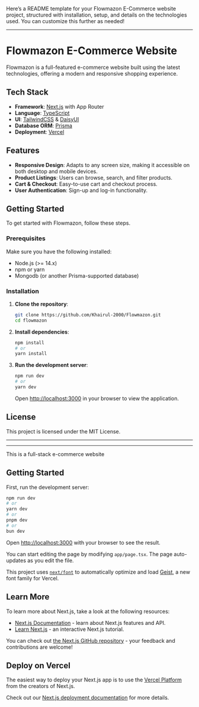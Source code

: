 Here’s a README template for your Flowmazon E-Commerce website project, structured with installation, setup, and details on the technologies used. You can customize this further as needed!

---

# Flowmazon E-Commerce Website

Flowmazon is a full-featured e-commerce website built using the latest technologies, offering a modern and responsive shopping experience.

## Tech Stack

- **Framework**: [Next.js](https://nextjs.org/) with App Router
- **Language**: [TypeScript](https://www.typescriptlang.org/)
- **UI**: [TailwindCSS](https://tailwindcss.com/) & [DaisyUI](https://daisyui.com/)
- **Database ORM**: [Prisma](https://www.prisma.io/)
- **Deployment**: [Vercel](https://vercel.com/)

## Features

- **Responsive Design**: Adapts to any screen size, making it accessible on both desktop and mobile devices.
- **Product Listings**: Users can browse, search, and filter products.
- **Cart & Checkout**: Easy-to-use cart and checkout process.
- **User Authentication**: Sign-up and log-in functionality.

## Getting Started

To get started with Flowmazon, follow these steps.

### Prerequisites

Make sure you have the following installed:

- Node.js (>= 14.x)
- npm or yarn
- Mongodb (or another Prisma-supported database)

### Installation

1. **Clone the repository**:

   ```bash
   git clone https://github.com/Khairul-2000/Flowmazon.git
   cd flowmazon
   ```

2. **Install dependencies**:

   ```bash
   npm install
   # or
   yarn install
   ```

3. **Run the development server**:

   ```bash
   npm run dev
   # or
   yarn dev
   ```

   Open [http://localhost:3000](http://localhost:3000) in your browser to view the application.

## License

This project is licensed under the MIT License.

---

---

This is a full-stack e-commerce website

## Getting Started

First, run the development server:

```bash
npm run dev
# or
yarn dev
# or
pnpm dev
# or
bun dev
```

Open [http://localhost:3000](http://localhost:3000) with your browser to see the result.

You can start editing the page by modifying `app/page.tsx`. The page auto-updates as you edit the file.

This project uses [`next/font`](https://nextjs.org/docs/app/building-your-application/optimizing/fonts) to automatically optimize and load [Geist](https://vercel.com/font), a new font family for Vercel.

## Learn More

To learn more about Next.js, take a look at the following resources:

- [Next.js Documentation](https://nextjs.org/docs) - learn about Next.js features and API.
- [Learn Next.js](https://nextjs.org/learn) - an interactive Next.js tutorial.

You can check out [the Next.js GitHub repository](https://github.com/vercel/next.js) - your feedback and contributions are welcome!

## Deploy on Vercel

The easiest way to deploy your Next.js app is to use the [Vercel Platform](https://vercel.com/new?utm_medium=default-template&filter=next.js&utm_source=create-next-app&utm_campaign=create-next-app-readme) from the creators of Next.js.

Check out our [Next.js deployment documentation](https://nextjs.org/docs/app/building-your-application/deploying) for more details.
